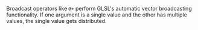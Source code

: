 Broadcast operators like `@+` perform GLSL's automatic vector broadcasting
functionality. If one argument is a single value and the other has multiple
values, the single value gets distributed.
